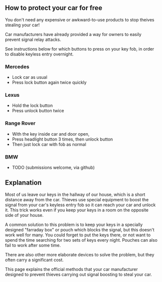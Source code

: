 ## How to protect your car for free

You don't need any expensive or awkward-to-use products to stop theives stealing your car!

Car manufacturers have already provided a way for owners to easily prevent signal relay attacks.

See instructions below for which buttons to press on your key fob, in order to disable keyless entry overnight.

### Mercedes

- Lock car as usual
- Press lock button again twice quickly

### Lexus

- Hold the lock button
- Press unlock button twice

### Range Rover

- With the key inside car and door open,
- Press headlight button 3 times, then unlock button
- Then just lock car with fob as normal

### BMW

- TODO (submissions welcome, via github)


## Explanation

Most of us leave our keys in the hallway of our house, which is a short distance away from the car. Thieves use special equipment to boost the signal from your car's keyless entry fob so it can reach your car and unlock it. This trick works even if you keep your keys in a room on the opposite side of your house.

A common solution to this problem is to keep your keys in a specially designed "farraday box" or pouch which blocks the signal, but this doesn't work well for many. You could forget to put the keys there, or not want to spend the time searching for two sets of keys every night. Pouches can also fail to work after some time.

There are also other more elaborate devices to solve the problem, but they often carry a significant cost.

This page explains the official methods that your car manufacturer designed to prevent thieves carrying out signal boosting to steal your car.
